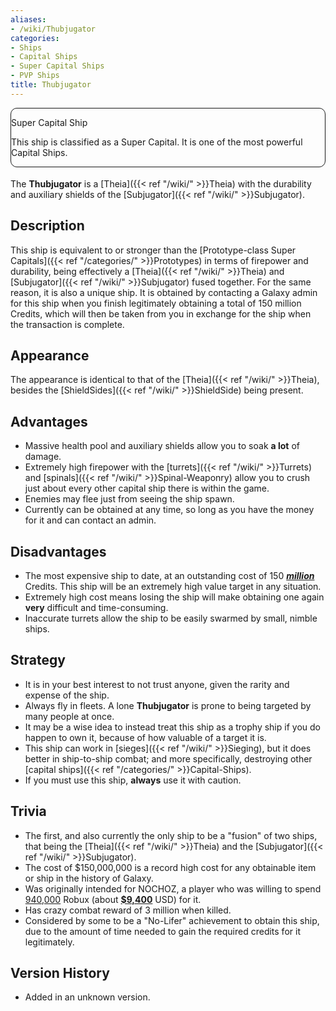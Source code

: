 ```yaml
---
aliases:
- /wiki/Thubjugator
categories:
- Ships
- Capital Ships
- Super Capital Ships
- PVP Ships
title: Thubjugator
---
```


<div class="TemplateRevision" style="margin-bottom: 18px; border: 1px solid #171818; border-radius: 10px">
<div class="container" style="display: block; border-color: #3FFF00; border-radius: 10px">

Super Capital Ship

This ship is classified as a Super Capital. It is one of the most powerful Capital Ships.

</div>
</div>

The **Thubjugator** is a [Theia]({{< ref "/wiki/" >}}Theia) with the durability
and auxiliary shields of the [Subjugator]({{< ref "/wiki/" >}}Subjugator).

## Description

This ship is equivalent to or stronger than the [Prototype-class Super Capitals]({{< ref "/categories/" >}}Prototypes) in terms of firepower and durability, being effectively a [Theia]({{< ref "/wiki/" >}}Theia) and [Subjugator]({{< ref "/wiki/" >}}Subjugator) fused together. For the same reason, it is also a unique ship. It is obtained by contacting a Galaxy admin for this ship when you finish legitimately obtaining a total of 150 million Credits, which will then be taken from you in exchange for the ship when the transaction is complete.

## Appearance

The appearance is identical to that of the [Theia]({{< ref "/wiki/" >}}Theia), besides the [ShieldSides]({{< ref "/wiki/" >}}ShieldSide) being present.

## Advantages

- Massive health pool and auxiliary shields allow you to soak **a lot** of damage.
- Extremely high firepower with the [turrets]({{< ref "/wiki/" >}}Turrets) and [spinals]({{< ref "/wiki/" >}}Spinal-Weaponry) allow you to crush just about every other capital ship there is within the game.
- Enemies may flee just from seeing the ship spawn.
- Currently can be obtained at any time, so long as you have the money for it and can contact an admin.

## Disadvantages

- The most expensive ship to date, at an outstanding cost of 150 <u>**_million_**</u> Credits. This ship will be an extremely high value target in any situation.
- Extremely high cost means losing the ship will make obtaining one again **very** difficult and time-consuming.
- Inaccurate turrets allow the ship to be easily swarmed by small, nimble ships.

## Strategy

- It is in your best interest to not trust anyone, given the rarity and expense of the ship.
- Always fly in fleets. A lone **Thubjugator** is prone to being targeted by many people at once.
- It may be a wise idea to instead treat this ship as a trophy ship if you do happen to own it, because of how valuable of a target it is.
- This ship can work in [sieges]({{< ref "/wiki/" >}}Sieging), but it does better in ship-to-ship combat; and more specifically, destroying other [capital ships]({{< ref "/categories/" >}}Capital-Ships).
- If you must use this ship, **always** use it with caution.

## Trivia

- The first, and also currently the only ship to be a "fusion" of two ships, that being the [Theia]({{< ref "/wiki/" >}}Theia) and the [Subjugator]({{< ref "/wiki/" >}}Subjugator).
- The cost of $150,000,000 is a record high cost for any obtainable item or ship in the history of Galaxy.
- Was originally intended for NOCHOZ, a player who was willing to spend <u>940,000</u> Robux (about **<u>$9,400</u>** USD) for it.
- Has crazy combat reward of 3 million when killed.
- Considered by some to be a "No-Lifer" achievement to obtain this ship, due to the amount of time needed to gain the required credits for it legitimately.

## Version History 

- Added in an unknown version.